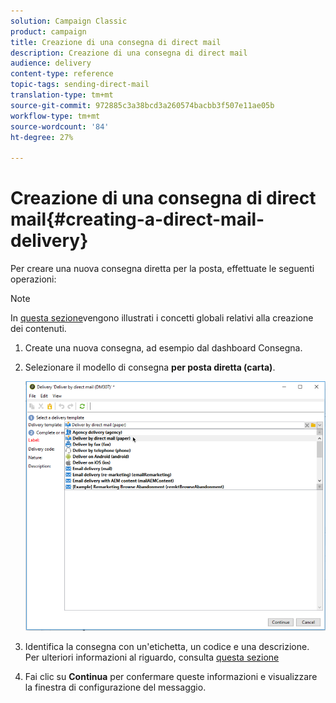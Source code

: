 ```yaml
---
solution: Campaign Classic
product: campaign
title: Creazione di una consegna di direct mail
description: Creazione di una consegna di direct mail
audience: delivery
content-type: reference
topic-tags: sending-direct-mail
translation-type: tm+mt
source-git-commit: 972885c3a38bcd3a260574bacbb3f507e11ae05b
workflow-type: tm+mt
source-wordcount: '84'
ht-degree: 27%

---
```



# Creazione di una consegna di direct mail{#creating-a-direct-mail-delivery}

Per creare una nuova consegna diretta per la posta, effettuate le seguenti operazioni:

>[!NOTE]
>
>In [questa sezione](../../delivery/using/steps-about-delivery-creation-steps.md)vengono illustrati i concetti globali relativi alla creazione dei contenuti.

1. Create una nuova consegna, ad esempio dal dashboard Consegna.
1. Selezionare il modello di consegna **per posta diretta (carta)**.

   ![](assets/direct_mail.png)

1. Identifica la consegna con un&#39;etichetta, un codice e una descrizione. Per ulteriori informazioni al riguardo, consulta [questa sezione](../../delivery/using/steps-create-and-identify-the-delivery.md#identifying-the-delivery)
1. Fai clic su **Continua** per confermare queste informazioni e visualizzare la finestra di configurazione del messaggio.
